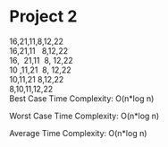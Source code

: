 # Project 2

16,21,11,8,12,22</br>
16,21,11&nbsp;&nbsp;&nbsp;8,12,22</br>
16,&nbsp; 21,11&nbsp;&nbsp;8,&nbsp;12,22</br>
10&nbsp;,11,21&nbsp;&nbsp;8,&nbsp;12,22</br>
10,11,21&nbsp;8,12,22</br>
8,10,11,12,22</br>
Best Case Time Complexity: O(n*log n)

Worst Case Time Complexity: O(n*log n)

Average Time Complexity: O(n*log n) 